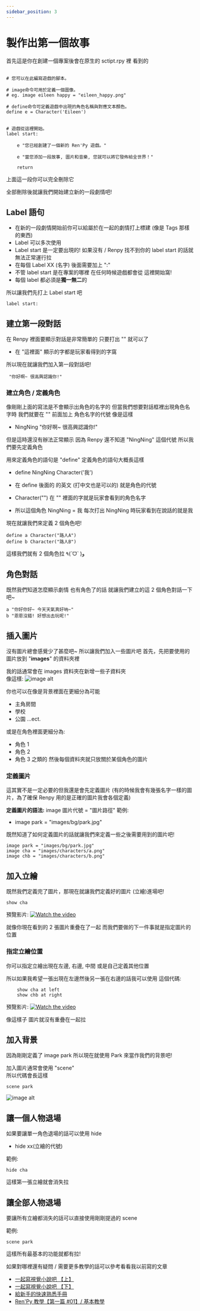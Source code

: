 ```yaml
---
sidebar_position: 3
---
```


# 製作出第一個故事

首先這是你在創建一個專案後會在原生的 sctipt.rpy 裡 看到的

```

# 您可以在此編寫遊戲的腳本。

# image命令可用於定義一個圖像。
# eg. image eileen happy = "eileen_happy.png"

# define命令可定義遊戲中出現的角色名稱與對應文本顏色。
define e = Character('Eileen')


# 遊戲從這裡開始。
label start:

    e "您已經創建了一個新的 Ren'Py 遊戲。"

    e "當您添加一段故事, 圖片和音樂, 您就可以將它發佈給全世界！"

    return
```

上面這一段你可以完全刪除它

全部刪除後就讓我們開始建立新的一段劇情吧!

## Label 語句

- 在新的一段劇情開始前你可以給屬於在一起的劇情打上標建 (像是 Tags 那樣的東西)
- Label 可以多次使用
- Label start 是一定要出現的! 如果沒有 / Renpy 找不到你的 label start 的話就無法正常運行拉
- 在每個 Label XX (名字) 後面需要加上 ":"
- 不管 label start 是在專案的哪裡 在任何時候遊戲都會從 這裡開始窩!
- 每個 label 都必須是**獨一無二**的

所以讓我們先打上 Label start 吧

```
label start:
```

## 建立第一段對話

在 Renpy 裡面要顯示對話是非常簡單的 只要打出 "" 就可以了

- 在 "這裡面" 顯示的字都是玩家看得到的字窩

所以現在就讓我們加入第一段對話吧!

```
 "你好啊~ 很高興認識你!"
```

### 建立角色 / 定義角色

像剛剛上面的寫法是不會顯示出角色的名字的 但當我們想要對話框裡出現角色名字時 我們就要在 "" 前面加上 角色名字的代號
像是這樣

- NingNing "你好啊~ 很高興認識你!"

但是這時還沒有辦法正常顯示 因為 Renpy 還不知道 "NingNing" 這個代號
所以我們要先定義角色

用來定義角色的語句是 "define"
定義角色的語句大概長這樣

- define NingNing Character('我')

- 在 define 後面的 的英文 (打中文也是可以的) 就是角色的代號
- Character("") 在 "" 裡面的字就是玩家會看到的角色名字
- 所以這個角色 NingNing = 我 每次打出 NingNing 時玩家看到在說話的就是我

現在就讓我們來定義 2 個角色吧!

```
define a Character("路人A")
define b Character("路人B")
```

這樣我們就有 2 個角色拉 ٩(ˊᗜˋ )و

## 角色對話

既然我們知道怎麼顯示劇情 也有角色了的話 就讓我們建立的這 2 個角色對話一下吧~

```
a "你好你好~ 今天天氣真好呐~"
b "恩恩沒錯! 好想出去玩呢!"
```

## 插入圖片

沒有圖片總會感覺少了甚麼吧~ 所以讓我們加入一些圖片吧
首先，先把要使用的圖片放到 "**images**" 的資料夾裡

我的話通常會在 images 資料夾在新增一些子資料夾  
像這樣:
![image alt](https://wningningw.notion.site/image/https%3A%2F%2Fs3-us-west-2.amazonaws.com%2Fsecure.notion-static.com%2Ff7d49ea1-6940-4e15-9b35-c20991573a8f%2FUntitled.png?table=block&id=8218edcf-95f4-4d5b-b03e-059150ca3c2c&spaceId=a18de6f9-6c26-4b46-8b4c-2584bf86ed47&width=2000&userId=&cache=v2)

你也可以在像是背景裡面在更細分為可能

- 主角房間
- 學校
- 公園
  ...ect.

或是在角色裡面更細分為:

- 角色 1
- 角色 2
- 角色 3
  之類的 然後每個資料夾就只放關於某個角色的圖片

### 定義圖片

這其實不是一定必要的但我還是會先定義圖片
(有的時候我會有幾張名字一樣的圖片，為了確保 Renpy 用的是正確的圖片我會各個定義)

**定義圖片的語法:**
image 圖片代號 = "圖片路徑"
範例:

- image park = "images/bg/park.jpg"

既然知道了如何定義圖片的話就讓我們來定義一些之後需要用到的圖片吧!

```
image park = "images/bg/park.jpg"
image cha = "images/characters/a.png"
image chb = "images/characters/b.png"
```

## 加入立繪

既然我們定義完了圖片，那現在就讓我們定義好的圖片 (立繪)進場吧!

```
show cha
```

預覽影片:
[![Watch the video](https://i9.ytimg.com/vi/44O-6SOBwkw/mqdefault.jpg?sqp=COTFjZQG&rs=AOn4CLC0pJNQk0CAevlEbW0Jv0TqCMGxig)](https://youtu.be/44O-6SOBwkw)

就像你現在看到的 2 張圖片重疊在了一起 而我們要做的下一件事就是指定圖片的位置

### 指定立繪位置

你可以指定立繪出現在左邊, 右邊, 中間 或是自己定義其他位置

所以如果我希望一張出現在左邊然後另一張在右邊的話我可以使用
這個代碼:

```
    show cha at left
    show chb at right
```

預覽影片:
[![Watch the video](https://i9.ytimg.com/vi_webp/bdsL_ChFb7A/mqdefault.webp?sqp=CJzdjZQG&rs=AOn4CLCXf5P_usVLtexHTYlF2wJgCOO1IQ)](https://youtu.be/bdsL_ChFb7A)

像這樣子 圖片就沒有重疊在一起拉

## 加入背景

因為剛剛定義了 image park 所以現在就使用 Park 來當作我們的背景吧!

加入圖片通常會使用 "scene"  
所以代碼會長這樣

```
scene park
```

![image alt](/img/park01.png)

## 讓一個人物退場

如果要讓單一角色退場的話可以使用 hide

- hide xx(立繪的代號)

範例:

```
hide cha
```

這樣第一張立繪就會消失拉

## 讓全部人物退場

要讓所有立繪都消失的話可以直接使用剛剛提過的 scene

範例:

```
scene park
```

這樣所有最基本的功能就都有拉!

如果對哪裡還有疑問 / 需要更多教學的話可以參考看看我以前寫的文章

- [一起寫視覺小說吧 【上】](https://wningningw.blogspot.com/2021/09/renpy-10.html)
- [一起寫視覺小說吧 【下】](https://wningningw.blogspot.com/2021/09/renpy-11.html)
- [給新手的快速熟悉手冊](https://wningningw.blogspot.com/2021/09/renpy-01-02.html)
- [Ren'Py 教學【第一篇 #01】/ 基本教學](https://wningningw.blogspot.com/2021/08/renpy-2.html)

